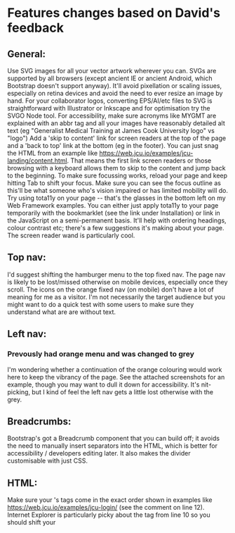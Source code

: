 # Features changes based on David's feedback

## General:
Use SVG images for all your vector artwork wherever you can. SVGs are supported by all browsers (except ancient IE or ancient Android, which Bootstrap doesn't support anyway).  It'll avoid pixellation or scaling issues, especially on retina devices and avoid the need to ever resize an image by hand.  For your collaborator logos, converting EPS/AI/etc files to SVG is straightforward with Illustrator or Inkscape and for optimisation try the SVGO Node tool.
For accessibility, make sure acronyms like MYGMT are explained with an abbr tag and all your images have reasonably detailed alt text (eg "Generalist Medical Training at James Cook University logo" vs "logo")
Add a 'skip to content' link for screen readers at the top of the page and a 'back to top' link at the bottom (eg in the footer).  You can just snag the HTML from an example like https://web.jcu.io/examples/jcu-landing/content.html.  That means the first link screen readers or those browsing with a keyboard allows them to skip to the content and jump back to the beginning.
To make sure focussing works, reload your page and keep hitting Tab to shift your focus.  Make sure you can see the focus outline as this'll be what someone who's vision impaired or has limited mobility will do.
Try using tota11y on your page -- that's the glasses in the bottom left on my Web Framework examples.  You can either just apply tota11y to your page temporarily with the bookmarklet (see the link under Installation) or link in the JavaScript on a semi-permanent basis. It'll help with ordering headings, colour contrast etc; there's a few suggestions it's making about your page.  The screen reader wand is particularly cool.
## Top nav:
I'd suggest shifting the hamburger menu to the top fixed nav.  The page nav is likely to be lost/missed otherwise on mobile devices, especially once they scroll.
The icons on the orange fixed nav (on mobile) don't have a lot of meaning for me as a visitor.  I'm not necessarily the target audience but you might want to do a quick test with some users to make sure they understand what are are without text.
## Left nav:
### Prevously had orange menu and was changed to grey
I'm wondering whether a continuation of the orange colouring would work here to keep the vibrancy of the page.  See the attached screenshots for an example, though you may want to dull it down for accessibility.  It's nit-picking, but I kind of feel the left nav gets a little lost otherwise with the grey.
## Breadcrumbs: 
Bootstrap's got a Breadcrumb component that you can build off; it avoids the need to manually insert separators into the HTML, which is better for accessibility / developers editing later.  It also makes the divider customisable with just CSS.
## HTML:
Make sure your <head>'s <meta> tags come in the exact order shown in examples like https://web.jcu.io/examples/jcu-login/ (see the comment on line 12).  Internet Explorer is particularly picky about the tag from line 10 so you should shift your <title> element after the 3 suggested tags.
It's best to put your JavaScript <script> tags just before the closing </body> tag.  This means the browser loads the page first then executes the JS, rather than blocking rendering while loading JS.  It also means that you can add any per-page customisations at the end of the document and avoid the need for jQuery $(document).ready() calls, making your page even faster.
Use a <main> HTML5 element on the page for better semantics; you can just switch your <div class="container-fluid"> to <main class="container-fluid"> and it'll just 'mean' more to a screen reader etc.
Make sure you're using the jcu.min.css CSS file in production.
Your images are all good on this page as they don't need to be responsive, but in case you need them, use img-fluid 



